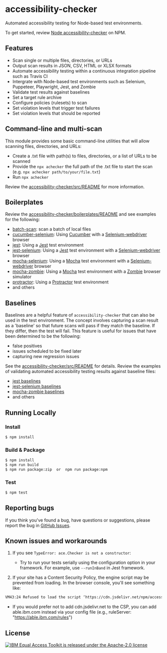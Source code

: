 # accessibility-checker

Automated accessibility testing for Node-based test environments.

To get started, review [Node accessibility-checker](https://www.npmjs.com/package/accessibility-checker) on NPM.

## Features

- Scan single or multiple files, directories, or URLs
- Output scan results in JSON, CSV, HTML or XLSX formats
- Automate accessibility testing within a continuous integration pipeline such as Travis CI
- Intergrate with Node-based test environments such as Selenium, Puppeteer, Playwright, Jest, and Zombie
- Validate test results against baselines
- Set a target rule archive
- Configure policies (rulesets) to scan
- Set violation levels that trigger test failures
- Set violation levels that should be reported

## Command-line and multi-scan

This module provides some basic command-line utilities that will allow scanning files, directories, and URLs:

- Create a .txt file with path(s) to files, directories, or a list of URLs to be scanned
- Provide the `npx achecker` the full path of the .txt file to start the scan (e.g. `npx achecker path/to/your/file.txt`)
- Run `npx achecker`

Review the [accessibility-checker/src/README](src/README.md) for more information.


## Boilerplates

Review the [accessibility-checker/boilerplates/README](boilerplates/README.md) and see examples for the following:

- [batch-scan](batch-scan): scan a batch of local files
- [cucumber-selenium](cucumber-selenium): Using [Cucumber](https://www.npmjs.com/package/cucumber) with a [Selenium-webdriver](https://www.npmjs.com/package/selenium-webdriver) browser
- [jest](jest): Using a [Jest](https://www.npmjs.com/package/jest) test environment
- [jest-selenium](jest-selenium): Using a [Jest](https://www.npmjs.com/package/jest) test environment with a [Selenium-webdriver](https://www.npmjs.com/package/selenium-webdriver) browser
- [mocha-selenium](mocha-selenium): Using a [Mocha](https://www.npmjs.com/package/mocha) test environment with a [Selenium-webdriver](https://www.npmjs.com/package/selenium-webdriver) browser
- [mocha-zombie](mocha-zombie): Using a [Mocha](https://www.npmjs.com/package/mocha) test environment with a [Zombie](https://www.npmjs.com/package/zombie) browser simulator
- [protractor](protractor): Using a [Protractor](https://www.npmjs.com/package/protractor) test environment
- and others

## Baselines

Baselines are a helpful feature of `accessibility-checker` that can also be used in the test environment. The concept involves capturing a scan result as a 'baseline' so that future scans will pass if they match the baseline. If they differ, then the test will fail. This feature is useful for issues that have been determined to be the following:

- false positives
- issues scheduled to be fixed later
- capturing new regression issues

See the [accessibility-checker/src/README](https://github.com/IBMa/equal-access/blob/master/accessibility-checker/src/README.md) for details.
Review the examples of validating automated accessibility testing results against baseline files:

- [jest baselines](jest/baselines)
- [jest-selenium baselines](jest-selenium/baselines)
- [mocha-zombie baselines](mocha-zombie/baselines)
- and others

## Running Locally

### Install

```bash
$ npm install
```

### Build & Package

```bash
$ npm install
$ npm run build
$ npm run package:zip  or  npm run package:npm
```

### Test

```bash
$ npm test
```

## Reporting bugs

If you think you've found a bug, have questions or suggestions, please report the bug in [GitHub Issues](https://github.com/IBMa/equal-access/issues).

## Known issues and workarounds

1. If you see `TypeError: ace.Checker is not a constructor`:
    - Try to run your tests serially using the configuration option in your framework. For example, use `--runInBand` in Jest framework.
  
2. If your site has a Content Security Policy, the engine script may be prevented from loading. In the browser console, you'll see something like:

 ```bash
VM43:24 Refused to load the script ‘https://cdn.jsdelivr.net/npm/accessibility-checker-engine@3.1.42/ace.js’ because it violates the following Content Security Policy directive:
```

- If you would prefer not to add cdn.jsdelivr.net to the CSP, you can add able.ibm.com instead via your config file (e.g., ruleServer: "https://able.ibm.com/rules")

## License

[![IBM Equal Access Toolkit is released under the Apache-2.0 license](https://img.shields.io/badge/license-Apache--2.0-blue.svg)](./LICENSE)
